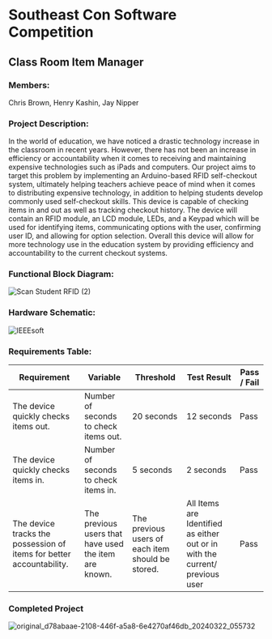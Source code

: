# Southeast Con Software Competition
## Class Room Item Manager
### Members: 
Chris Brown, Henry Kashin, Jay Nipper

### Project Description:
In the world of education, we have noticed a drastic technology increase in the classroom in recent years. However, there has not been an increase in efficiency or accountability when it comes to receiving and maintaining expensive technologies such as iPads and computers. Our project aims to target this problem by implementing an Arduino-based RFID self-checkout system, ultimately helping teachers achieve peace of mind when it comes to distributing expensive technology, in addition to helping students develop commonly used self-checkout skills. This device is capable of checking items in and out as well as tracking checkout history. The device will contain an RFID module, an LCD module, LEDs, and a Keypad which will be used for identifying items, communicating options with the user, confirming user ID, and allowing for option selection. Overall this device will allow for more technology use in the education system by providing efficiency and accountability to the current checkout systems.

### Functional Block Diagram:
![Scan Student RFID (2)](https://github.com/ChristopherBrown200/SeconClassroomLibrary/assets/147623094/a1fb8bc2-440f-4807-8f3b-aa2b3ffcd039)

### Hardware Schematic:
![IEEEsoft](https://github.com/ChristopherBrown200/SeconClassroomLibrary/assets/147623094/24644b70-d353-4383-92bb-5175d7b89e0d)

### Requirements Table:
| Requirement | Variable | Threshold | Test Result | Pass / Fail |
| --- | --- | --- | --- | --- |
| The device quickly checks items out. | Number of seconds to check items out. | 20 seconds | 12 seconds | Pass
| The device quickly checks items in. | Number of seconds to check items in. | 5 seconds | 2 seconds | Pass
| The device tracks the possession of items for better accountability. | The previous users that have used the item are known. | The previous users of each item should be stored. | All Items are Identified as either out or in with the current/ previous user | Pass

### Completed Project
![original_d78abaae-2108-446f-a5a8-6e4270af46db_20240322_055732](https://github.com/ChristopherBrown200/SeconClassroomLibrary/assets/147623094/ecbe3fc5-d085-487a-a9bc-6a2197ce1618)

